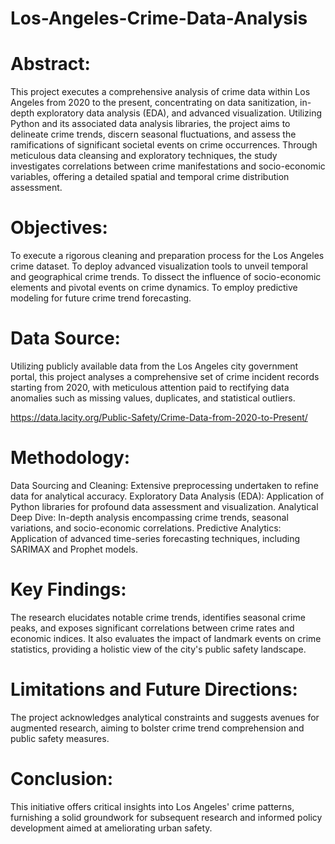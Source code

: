 # Los-Angeles-Crime-Data-Analysis

# Abstract:
This project executes a comprehensive analysis of crime data within Los Angeles from 2020 to the present, concentrating on data sanitization, in-depth exploratory data analysis (EDA), and advanced visualization. Utilizing Python and its associated data analysis libraries, the project aims to delineate crime trends, discern seasonal fluctuations, and assess the ramifications of significant societal events on crime occurrences. Through meticulous data cleansing and exploratory techniques, the study investigates correlations between crime manifestations and socio-economic variables, offering a detailed spatial and temporal crime distribution assessment.

# Objectives:

To execute a rigorous cleaning and preparation process for the Los Angeles crime dataset.
To deploy advanced visualization tools to unveil temporal and geographical crime trends.
To dissect the influence of socio-economic elements and pivotal events on crime dynamics.
To employ predictive modeling for future crime trend forecasting.

# Data Source:
Utilizing publicly available data from the Los Angeles city government portal, this project analyses a comprehensive set of crime incident records starting from 2020, with meticulous attention paid to rectifying data anomalies such as missing values, duplicates, and statistical outliers.

https://data.lacity.org/Public-Safety/Crime-Data-from-2020-to-Present/

# Methodology:

Data Sourcing and Cleaning: Extensive preprocessing undertaken to refine data for analytical accuracy.
Exploratory Data Analysis (EDA): Application of Python libraries for profound data assessment and visualization.
Analytical Deep Dive: In-depth analysis encompassing crime trends, seasonal variations, and socio-economic correlations.
Predictive Analytics: Application of advanced time-series forecasting techniques, including SARIMAX and Prophet models.

# Key Findings:
The research elucidates notable crime trends, identifies seasonal crime peaks, and exposes significant correlations between crime rates and economic indices. It also evaluates the impact of landmark events on crime statistics, providing a holistic view of the city's public safety landscape.

# Limitations and Future Directions:
The project acknowledges analytical constraints and suggests avenues for augmented research, aiming to bolster crime trend comprehension and public safety measures.

# Conclusion:
This initiative offers critical insights into Los Angeles' crime patterns, furnishing a solid groundwork for subsequent research and informed policy development aimed at ameliorating urban safety.
